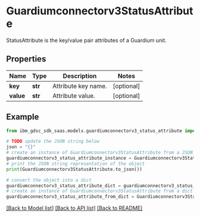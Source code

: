 # Guardiumconnectorv3StatusAttribute

StatusAttribute is the key/value pair attributes of a Guardium unit.

## Properties

Name | Type | Description | Notes
------------ | ------------- | ------------- | -------------
**key** | **str** | Attribute key name. | [optional] 
**value** | **str** | Attribute value. | [optional] 

## Example

```python
from ibm_gdsc_sdk_saas.models.guardiumconnectorv3_status_attribute import Guardiumconnectorv3StatusAttribute

# TODO update the JSON string below
json = "{}"
# create an instance of Guardiumconnectorv3StatusAttribute from a JSON string
guardiumconnectorv3_status_attribute_instance = Guardiumconnectorv3StatusAttribute.from_json(json)
# print the JSON string representation of the object
print(Guardiumconnectorv3StatusAttribute.to_json())

# convert the object into a dict
guardiumconnectorv3_status_attribute_dict = guardiumconnectorv3_status_attribute_instance.to_dict()
# create an instance of Guardiumconnectorv3StatusAttribute from a dict
guardiumconnectorv3_status_attribute_from_dict = Guardiumconnectorv3StatusAttribute.from_dict(guardiumconnectorv3_status_attribute_dict)
```
[[Back to Model list]](../README.md#documentation-for-models) [[Back to API list]](../README.md#documentation-for-api-endpoints) [[Back to README]](../README.md)


